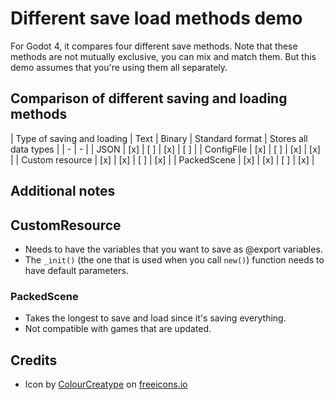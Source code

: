 # Different save load methods demo

For Godot 4, it compares four different save methods. Note that these methods
are not mutually exclusive, you can mix and match them. But this demo assumes
that you're using them all separately.

## Comparison of different saving and loading methods

| Type of saving and loading | Text | Binary | Standard format | Stores all data types |
| - | - |
| JSON | [x] | [ ] | [x] | [ ] |
| ConfigFile | [x] | [ ] | [x] | [x] |
| Custom resource | [x] | [x] | [ ] | [x] |
| PackedScene | [x] | [x] | [ ] | [x] |

## Additional notes
## CustomResource
- Needs to have the variables that you want to save as @export variables.
- The `_init()` (the one that is used when you call `new()`) function needs to have default parameters.
### PackedScene
- Takes the longest to save and load since it's saving everything.
- Not compatible with games that are updated.

## Credits
- Icon by [ColourCreatype](https://freeicons.io/profile/5790) on [freeicons.io](https://freeicons.io)
